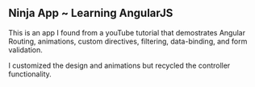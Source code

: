 <h2>Ninja App ~ Learning AngularJS</h2>
<p>This is an app I found from a youTube tutorial that demostrates Angular Routing, animations, custom directives, filtering, data-binding, and form validation.</p>
<p>I customized the design and animations but recycled the controller functionality.</p>